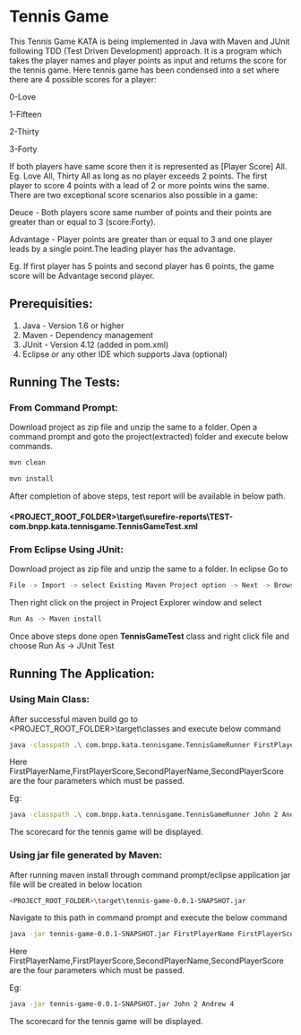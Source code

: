 # Tennis Game

This Tennis Game KATA is being implemented in Java with Maven and JUnit following TDD (Test Driven Development) approach. It is a program which takes the player names and player points as input and returns the score for the tennis game. 
Here tennis game has been condensed into a set where there are 4 possible scores for a player:

0-Love

1-Fifteen

2-Thirty

3-Forty

If both players have same score then it is represented as [Player Score] All. Eg. Love All, Thirty All as long as no player exceeds 2 points. The first player to score 4 points with a lead of 2 or more points wins the same. There are two exceptional score scenarios also possible in a game:

Deuce - Both players score same number of points and their points are greater than or equal to 3 (score:Forty).

Advantage - Player points are greater than or equal to 3 and one player leads by a single point.The leading player has the advantage.

Eg. If first player has 5 points and second player has 6 points, the game score will be Advantage second player.

## Prerequisities:

1. Java - Version 1.6 or higher
2. Maven - Dependency management
3. JUnit - Version 4.12 (added in pom.xml)
4. Eclipse or any other IDE which supports Java (optional)

## Running The Tests:

### From Command Prompt:

Download project as zip file and unzip the same to a folder. Open a command prompt and goto the project(extracted) folder and 
execute below commands.

```bash
mvn clean

mvn install
```

After completion of above steps, test report will be available in below path.

#### <PROJECT_ROOT_FOLDER>\target\surefire-reports\TEST-com.bnpp.kata.tennisgame.TennisGameTest.xml

### From Eclipse Using JUnit:

Download project as zip file and unzip the same to a folder. 
In eclipse Go to 

```bash
File -> Import -> select Existing Maven Project option -> Next -> Browse extracted folder and Finish
```

Then right click on the project in Project Explorer window and select
 
```bash
Run As -> Maven install
```

Once above steps done open <b>TennisGameTest</b> class and right click file and choose Run As -> JUnit Test

## Running The Application:

### Using Main Class:

After successful maven build go to <PROJECT_ROOT_FOLDER>\target\classes and execute below command

```bash
java -classpath .\ com.bnpp.kata.tennisgame.TennisGameRunner FirstPlayerName FirstPlayerScore SecondPlayerName SecondPlayerScore
```

Here FirstPlayerName,FirstPlayerScore,SecondPlayerName,SecondPlayerScore are the four parameters which must be passed.

Eg: 

```bash
java -classpath .\ com.bnpp.kata.tennisgame.TennisGameRunner John 2 Andrew 4
```

The scorecard for the tennis game will be displayed.

### Using jar file generated by Maven:

After running maven install through command prompt/eclipse application jar file will be created in below location

```bash 
<PROJECT_ROOT_FOLDER>\target\tennis-game-0.0.1-SNAPSHOT.jar
```

Navigate to this path in command prompt and execute the below command 

```bash
java -jar tennis-game-0.0.1-SNAPSHOT.jar FirstPlayerName FirstPlayerScore SecondPlayerName SecondPlayerScore
```

Here FirstPlayerName,FirstPlayerScore,SecondPlayerName,SecondPlayerScore are the four parameters which must be passed.

Eg:

```bash
java -jar tennis-game-0.0.1-SNAPSHOT.jar John 2 Andrew 4
```
The scorecard for the tennis game will be displayed.
